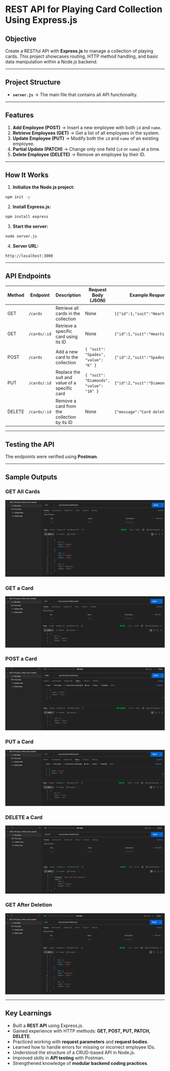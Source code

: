 # REST API for Playing Card Collection Using Express.js

## Objective

Create a RESTful API with **Express.js** to manage a collection of playing cards.
This project showcases routing, HTTP method handling, and basic data manipulation within a Node.js backend.

---

## Project Structure

* **`server.js`** → The main file that contains all API functionality.

---

## Features

1. **Add Employee (POST)** → Insert a new employee with both `id` and `name`.
2. **Retrieve Employees (GET)** → Get a list of all employees in the system.
3. **Update Employee (PUT)** → Modify both the `id` and `name` of an existing employee.
4. **Partial Update (PATCH)** → Change only one field (`id` or `name`) at a time.
5. **Delete Employee (DELETE)** → Remove an employee by their ID.

---

## How It Works

1. **Initialize the Node.js project:**

```bash
npm init -y
```

2. **Install Express.js:**

```bash
npm install express
```

3. **Start the server:**

```bash
node server.js
```

4. **Server URL:**

```arduino
http://localhost:3000
```

---

## API Endpoints

| Method | Endpoint     | Description                                   | Request Body (JSON)                     | Example Response (JSON)                   |
| ------ | ------------ | --------------------------------------------- | --------------------------------------- | ----------------------------------------- |
| GET    | `/cards`     | Retrieve all cards in the collection          | None                                    | `[{"id":1,"suit":"Hearts","value":"A"}]`  |
| GET    | `/cards/:id` | Retrieve a specific card using its ID         | None                                    | `{"id":1,"suit":"Hearts","value":"A"}`    |
| POST   | `/cards`     | Add a new card to the collection              | `{ "suit": "Spades", "value": "K" }`    | `{"id":2,"suit":"Spades","value":"K"}`    |
| PUT    | `/cards/:id` | Replace the suit and value of a specific card | `{ "suit": "Diamonds", "value": "10" }` | `{"id":2,"suit":"Diamonds","value":"10"}` |
| DELETE | `/cards/:id` | Remove a card from the collection by its ID   | None                                    | `{"message":"Card deleted successfully"}` |

---

## Testing the API

The endpoints were verified using **Postman**.

---

## Sample Outputs

### GET All Cards

![GET](./images/GET_AllCards.png)

### GET a Card

![GET](./images/GET_Card2.png)

### POST a Card

![POST](./images/POST_CardsWithBody.png)

### PUT a Card

![PUT](./images/PUT_WithBody.png)

### DELETE a Card

![DELETE](./images/DELETE_Card1.png)

### GET After Deletion

![GET](./images/GET_AfterDeletion.png)

---

## Key Learnings

* Built a **REST API** using Express.js.
* Gained experience with HTTP methods: **GET, POST, PUT, PATCH, DELETE**.
* Practiced working with **request parameters** and **request bodies**.
* Learned how to handle errors for missing or incorrect employee IDs.
* Understood the structure of a CRUD-based API in Node.js.
* Improved skills in **API testing** with Postman.
* Strengthened knowledge of **modular backend coding practices**.
